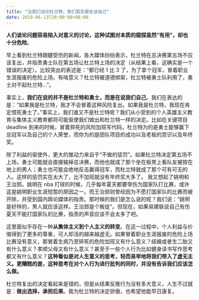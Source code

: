 ```yaml
---
title: "当我们谈论杜兰特，我们其实是在谈自己"
date: 2019-06-13T20:00:08+08:00
---
```


**人们谈论问题容易陷入对意义的讨论，这种试图对本质的窥探虽然“有用”，却也十分危险**。

早上看到杜兰特跟腱受伤的新闻，各大媒体纷纷表示，杜兰特在总决赛第五场不应该复出，并指责勇士队在第五场让杜兰特上场的决定（从结果上看，这确实是一个错误的决定）。比较突出的表述是：“都已经 1 比 3 了，为了拿个冠军，冒着职业生涯报废的危险上场，有啥意义？杜兰特被道德绑架，杜兰特被勇士队利用了，勇士对不起杜兰特…”。

事实上，**我们在说的并不是杜兰特和勇士，而是在说我们自己**。我们在表达的是：“如果我是杜兰特，我才不会冒着这种风险复出。如果我是杜兰特，我现在肯定恨死勇士了。”事实上，我们谁又不是杜兰特呢？我们从小受到的个人英雄主义教育与集体主义教育都将可能驱使我们做出和杜兰特一样的决定。比如在关键项目 deadline 到来的时候，冒着猝死的风险加班写代码，杜兰特为的是勇士能够赢下总冠军以及自己的个人荣誉，而你为的是团队项目的成功以及老板的赏识以及年终奖。

除了利益的驱使外，更大的推动力来自于“不做的惩罚”。如果杜兰特决定第五场不上场，勇士可能就会直接输掉总决赛，而他也就成了那个坐在板凳上看队友被按在地上的男人；勇士也可能会绝地反击赢得冠军，而杜兰特就成了那个可有可无的人。这样的惩罚实在太大了，比不加班就没有年终奖大多了。 我又想起了姚明和王治郅。姚明在 nba 打球的时候，几乎每年夏天都要带伤为国家队打比赛，或许这是姚明职业生涯短暂的原因之一。而王治郅则曾经因为不愿打国家队的比赛而被开除，并受到国内舆论媒体的指责。那时候的我们是怎么说的呢？我们说：“姚明是好样的，男人就应该这样。王治郅是个叛徒”。但现在，如果易建联说自己有伤夏天不能打国家队的比赛，指责的声音应该不会太多了吧。

这里面似乎存在一种**从集体主义到个人主义的转变**。在这一过程中，个人利益与价值得到了更多的尊重，可人却活的越来越虚无。如果冒着职业生涯报废的危险上场比赛没有意义，那冒着生病乃至猝死的危险加班又有什么意义？结婚或者生二胎又有什么意义？孝顺父母又有什么意义？甚至于一些个人行为比如健身读书写作思考都又有什么意义？**这种看似是对人生意义的思考，轻而易举地将我们带入了虚无主义。更糟糕的是，这种思考在对个人行为进行批判的同时，并没有告诉我们应该怎么做。**

杜兰特复出的决定看起来是错的，但是从结果反推行为没有多大意义，人生不过就是：**做出选择，承担后果**。我为杜兰特的决定骄傲，也希望他能早日康复。
